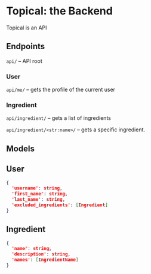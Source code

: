 # Topical: the Backend

Topical is an API

## Endpoints

`api/` – API root

### User

`api/me/` – gets the profile of the current user

### Ingredient

`api/ingredient/` – gets a list of ingredients

`api/ingredient/<str:name>/` – gets a specific ingredient.

## Models

## User

```json
{
  'username': string,
  'first_name': string,
  'last_name': string,
  'excluded_ingredients': [Ingredient]
}
```

## Ingredient

```json
{
  'name': string,
  'description': string,
  'names': [IngredientName]
}
```

